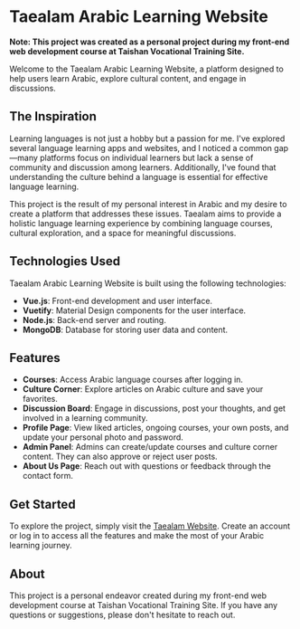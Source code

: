 # Taealam Arabic Learning Website

**Note: This project was created as a personal project during my front-end web development course at Taishan Vocational Training Site.**

Welcome to the Taealam Arabic Learning Website, a platform designed to help users learn Arabic, explore cultural content, and engage in discussions.

## The Inspiration

Learning languages is not just a hobby but a passion for me. I've explored several language learning apps and websites, and I noticed a common gap—many platforms focus on individual learners but lack a sense of community and discussion among learners. Additionally, I've found that understanding the culture behind a language is essential for effective language learning.

This project is the result of my personal interest in Arabic and my desire to create a platform that addresses these issues. Taealam aims to provide a holistic language learning experience by combining language courses, cultural exploration, and a space for meaningful discussions.

## Technologies Used

Taealam Arabic Learning Website is built using the following technologies:

- **Vue.js**: Front-end development and user interface.
- **Vuetify**: Material Design components for the user interface.
- **Node.js**: Back-end server and routing.
- **MongoDB**: Database for storing user data and content.

## Features

- **Courses**: Access Arabic language courses after logging in.
- **Culture Corner**: Explore articles on Arabic culture and save your favorites.
- **Discussion Board**: Engage in discussions, post your thoughts, and get involved in a learning community.
- **Profile Page**: View liked articles, ongoing courses, your own posts, and update your personal photo and password.
- **Admin Panel**: Admins can create/update courses and culture corner content. They can also approve or reject user posts.
- **About Us Page**: Reach out with questions or feedback through the contact form.

## Get Started

To explore the project, simply visit the [Taealam Website](https://yan-s-h.github.io/Taealam-front#/). Create an account or log in to access all the features and make the most of your Arabic learning journey.

## About

This project is a personal endeavor created during my front-end web development course at Taishan Vocational Training Site. If you have any questions or suggestions, please don't hesitate to reach out.
